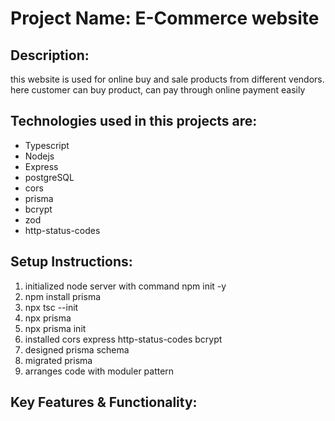 # Project Name: E-Commerce website

## Description:

this website is used for online buy and sale products from different vendors. here customer can buy product, can pay through online payment easily

## Technologies used in this projects are:

- Typescript
- Nodejs
- Express
- postgreSQL
- cors
- prisma
- bcrypt
- zod
- http-status-codes

## Setup Instructions:

1. initialized node server with command npm init -y
2. npm install prisma
3. npx tsc --init
4. npx prisma
5. npx prisma init
6. installed cors express http-status-codes bcrypt
7. designed prisma schema
8. migrated prisma
9. arranges code with moduler pattern

## Key Features & Functionality:
